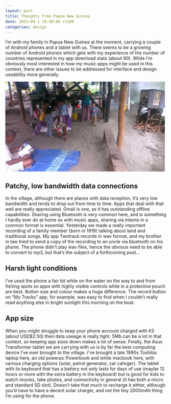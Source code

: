 ```yaml
---
layout: post
title: Thoughts from Papua New Guinea
date: 2013-09-1 10:30:00 +1100
categories: design
---
```


I’m with my family in Papua New Guinea at the moment, carrying a couple of Android phones and a tablet with us. There seems to be a growing number of Android phones which gels with my experience of the number of countries represented in my app download stats (about 90). While I’m obviously most interested in how my music apps might be used in this context, there are other issues to be addressed for interface and design useability more generally.

![PNG village pic](/assets/wpid-IMAG1042.jpg)

## Patchy, low bandwidth data connections

In the village, although there are places with data reception, it’s very low bandwidth and tends to drop out from time to time. Apps that deal with that well are really appreciated. Gmail is one, as it has outstanding offline capabilities. Sharing using Bluetooth is very common here, and is something I hardly ever do at home so with music apps, sharing via intents in a common format is essential. Yesterday we made a really important recording of a family member (born in 1919) talking about land and traditional songs. My app Twotrack records in wav format, and my brother in law tried to send a copy of the recording to an uncle via bluetooth on his phone. The phone didn’t play wav files, hence the obvious need to be able to convert to mp3, but that’s the subject of a forthcoming post…

## Harsh light conditions

I’ve used the phone a fair bit while on the water on the way to and from fishing spots so apps with highly visible controls while in a protective pouch are best. Button size and colour makes a huge difference. The record button on “My Tracks” app, for example, was easy to find when I couldn’t really read anything else in bright sunlight this morning on the boat.

## App size

When you might struggle to keep your phone account charged with K5 (about USD$2.50) then data useage is really tight. 5Mb can be a lot in that context, so keeping app sizes down makes a lot of sense. Finally, the Asus Transformer tablet we are carrying with us is by far the best computing device I’ve ever brought to the village. I’ve brought a late 1990s Toshiba laptop here, an old powerpc Powerbook and white macbook here, with various charging options (solar, petrol generator, car cahrger). The tablet with its keyboard that has a battery not only lasts for days of use (maybe 12 hours or more with the extra battery in the keyboard) but is good for kids to watch movies, take photos, and connectivity in general (it has both a micro and standard SD slot). Doesn’t take that much to recharge it either, although you’d have to have a decent solar charger, and not the tiny 2000mAh thing I’m using for the phone.
